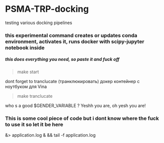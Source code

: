 # PSMA-TRP-docking
testing various docking pipelines 


### this experimental command creates or updates conda environment, activates it, runs docker with scipy-jupyter notebook inside

##### this does everything you need, so paste it and fuck off

> make start 

dont forget to tranclucate (транклюкировать) докер контейнер с ноутбуком для Vina 

> make tranclucate

who s a good $GENDER_VARIABLE ? Yeshh you are, oh yesh you are!

### This is some cool piece of code but i dont know where the fuck to use it so let it be here
&> application.log & && tail -f application.log